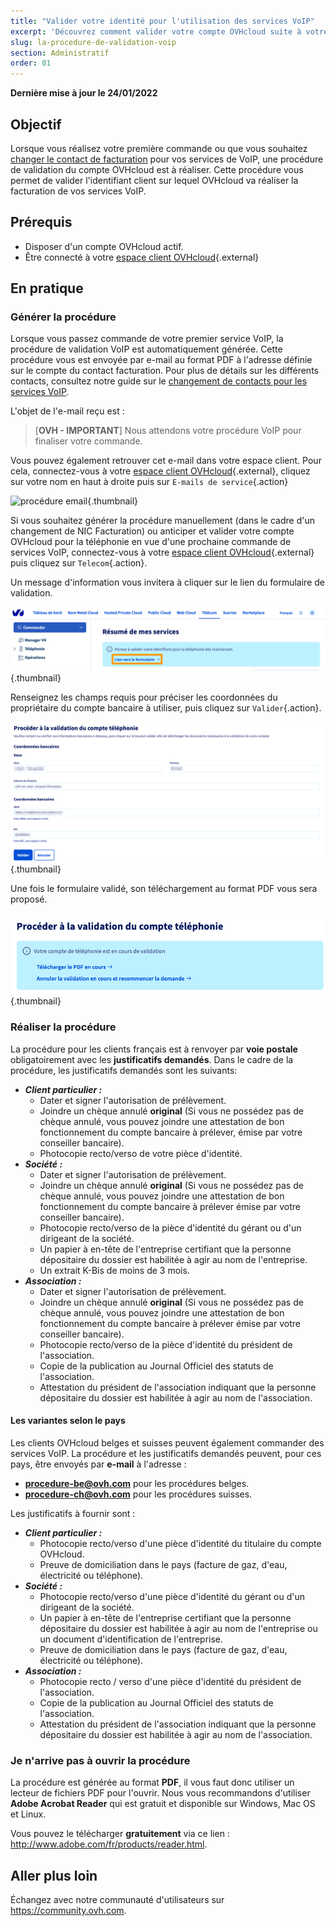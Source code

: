 ```yaml
---
title: "Valider votre identité pour l'utilisation des services VoIP"
excerpt: 'Découvrez comment valider votre compte OVHcloud suite à votre première commande de services VoIP'
slug: la-procedure-de-validation-voip
section: Administratif
order: 01
---
```


**Dernière mise à jour le 24/01/2022**

## Objectif

Lorsque vous réalisez votre première commande ou que vous souhaitez [changer le contact de facturation](../effectuer-un-changement-de-contact-pour-les-services-voip/) pour vos services de VoIP, une procédure de validation du compte OVHcloud est à réaliser.
Cette procédure vous permet de valider l'identifiant client sur lequel OVHcloud va réaliser la facturation de vos services VoIP.

## Prérequis

- Disposer d'un compte OVHcloud actif.
- Être connecté à votre [espace client OVHcloud](https://www.ovh.com/auth/?action=gotomanager&from=https://www.ovh.com/fr/&ovhSubsidiary=fr){.external}

## En pratique

### Générer la procédure 

Lorsque vous passez commande de votre premier service VoIP, la procédure de validation VoIP est automatiquement générée. Cette procédure vous est envoyée par e-mail au format PDF à l'adresse définie sur le compte du contact facturation. Pour plus de détails sur les différents contacts, consultez notre guide sur le [changement de contacts pour les services VoIP](../effectuer-un-changement-de-contact-pour-les-services-voip/).

L'objet de l'e-mail reçu est : 

>
>[**OVH - IMPORTANT**] Nous attendons votre procédure VoIP pour finaliser votre commande.
>

Vous pouvez également retrouver cet e-mail dans votre espace client. Pour cela, connectez-vous à votre [espace client OVHcloud](https://www.ovh.com/auth/?action=gotomanager&from=https://www.ovh.com/fr/&ovhSubsidiary=fr){.external}, cliquez sur votre nom en haut à droite puis sur `E-mails de service`{.action}

![procédure email](images/email.png){.thumbnail}

Si vous souhaitez générer la procédure manuellement (dans le cadre d'un changement de NIC Facturation) ou anticiper et valider votre compte OVHcloud pour la téléphonie en vue d'une prochaine commande de services VoIP, connectez-vous à votre [espace client OVHcloud](https://www.ovh.com/auth/?action=gotomanager&from=https://www.ovh.com/fr/&ovhSubsidiary=fr){.external} puis cliquez sur `Telecom`{.action}.

Un message d'information vous invitera à cliquer sur le lien du formulaire de validation.

![procédure espace client](images/procedure01-2022.png){.thumbnail}

Renseignez les champs requis pour préciser les coordonnées du propriétaire du compte bancaire à utiliser, puis cliquez sur `Valider`{.action}.

![procédure espace client](images/procedure02-2022.png){.thumbnail}

Une fois le formulaire validé, son téléchargement au format PDF vous sera proposé.

![procédure espace client](images/procedure03-2022.png){.thumbnail}

### Réaliser la procédure

La procédure pour les clients français est à renvoyer par **voie postale** obligatoirement avec les **justificatifs demandés**. Dans le cadre de la procédure, les justificatifs demandés sont les suivants:

-   ***Client particulier :***
    -   Dater et signer l'autorisation de prélèvement.
    -   Joindre un chèque annulé **original** (Si vous ne possédez pas de chèque annulé, vous pouvez joindre une attestation de bon fonctionnement du compte bancaire à prélever, émise par votre conseiller bancaire).
    -   Photocopie recto/verso de votre pièce d'identité.    
-   ***Société :***
    -   Dater et signer l'autorisation de prélèvement.
    -   Joindre un chèque annulé **original** (Si vous ne possédez pas de chèque annulé, vous pouvez joindre une attestation de bon fonctionnement du compte bancaire à prélever émise par votre conseiller bancaire).
    -   Photocopie recto/verso de la pièce d'identité du gérant ou d'un dirigeant de la société.
    -   Un papier à en-tête de l'entreprise certifiant que la personne dépositaire du dossier est habilitée à agir au nom de l'entreprise.
    -   Un extrait K-Bis de moins de 3 mois.
-   ***Association :***
    -   Dater et signer l'autorisation de prélèvement.
    -   Joindre un chèque annulé **original** (Si vous ne possédez pas de chèque annulé, vous pouvez joindre une attestation de bon fonctionnement du compte bancaire à prélever émise par votre conseiller bancaire).
    -   Photocopie recto/verso de la pièce d'identité du président de l'association.
    -   Copie de la publication au Journal Officiel des statuts de l'association.
    -   Attestation du président de l'association indiquant que la personne dépositaire du dossier est habilitée à agir au nom de l'association.

#### Les variantes selon le pays

Les clients OVHcloud belges et suisses peuvent également commander des services VoIP. La procédure et les justificatifs demandés peuvent, pour ces pays, être envoyés par **e-mail** à l'adresse :

-   **procedure-be@ovh.com** pour les procédures belges.
-   **procedure-ch@ovh.com** pour les procédures suisses.

Les justificatifs à fournir sont :

-   ***Client particulier :***
    -   Photocopie recto/verso d'une pièce d'identité du titulaire du compte OVHcloud.
    -   Preuve de domiciliation dans le pays (facture de gaz, d'eau, électricité ou téléphone).
-   ***Société :***
    -   Photocopie recto/verso d'une pièce d'identité du gérant ou d'un dirigeant de la société.
    -   Un papier à en-tête de l'entreprise certifiant que la personne dépositaire du dossier est habilitée à agir au nom de l'entreprise ou un document d'identification de l'entreprise.
    -   Preuve de domiciliation dans le pays (facture de gaz, d'eau, électricité ou téléphone).
-   ***Association :***
    -   Photocopie recto / verso d'une pièce d'identité du président de l'association.
    -   Copie de la publication au Journal Officiel des statuts de l'association.
    -   Attestation du président de l'association indiquant que la personne dépositaire du dossier est habilitée à agir au nom de l'association.


### Je n'arrive pas à ouvrir la procédure 

La procédure est générée au format **PDF**, il vous faut donc utiliser un lecteur de fichiers PDF pour l'ouvrir. Nous vous recommandons d'utiliser **Adobe Acrobat Reader** qui est gratuit et disponible sur Windows, Mac OS et Linux.

Vous pouvez le télécharger **gratuitement** via ce lien : <http://www.adobe.com/fr/products/reader.html>.

## Aller plus loin

Échangez avec notre communauté d'utilisateurs sur <https://community.ovh.com>.